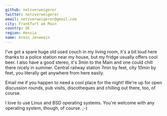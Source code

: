```yaml
---
github: netzverweigerer
twitter: netzverweigerer
email: netzverweigerer@gmail.com
city: Frankfurt am Main
country: DE
region: Hessia
name: Armin Jenewein
---
```


I've got a spare huge old used couch in my living room, it's a bit loud here thanks to a police station near my house, but my fridge usually offers cool beer. I also have a good stereo, it's 3min to the Main and one could chill there nicely in summer. Central railway station 7min by feet, city 10min by feet, you literally get anywhere from here easily.

Email me if you happen to need a cool place for the night! We're up for open discussion rounds, pub visits, discotheques and chilling out there, too, of course.

I love to use Linux and BSD operating systems. You're welcome with any operating system, though, of course. ;-)


